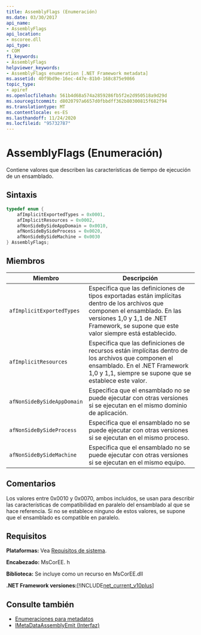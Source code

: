 ```yaml
---
title: AssemblyFlags (Enumeración)
ms.date: 03/30/2017
api_name:
- AssemblyFlags
api_location:
- mscoree.dll
api_type:
- COM
f1_keywords:
- AssemblyFlags
helpviewer_keywords:
- AssemblyFlags enumeration [.NET Framework metadata]
ms.assetid: 40f9bd9e-16ec-447e-81b0-168c875e9866
topic_type:
- apiref
ms.openlocfilehash: 561b4d68a574a2859286fb5f2e2d950518a9d29d
ms.sourcegitcommit: d8020797a6657d0fbbdff362b80300815f682f94
ms.translationtype: MT
ms.contentlocale: es-ES
ms.lasthandoff: 11/24/2020
ms.locfileid: "95732787"
---
```

# <a name="assemblyflags-enumeration"></a>AssemblyFlags (Enumeración)

Contiene valores que describen las características de tiempo de ejecución de un ensamblado.  
  
## <a name="syntax"></a>Sintaxis  
  
```cpp  
typedef enum {  
    afImplicitExportedTypes = 0x0001,  
    afImplicitResources = 0x0002,  
    afNonSideBySideAppDomain = 0x0010,  
    afNonSideBySideProcess = 0x0020,  
    afNonSideBySideMachine = 0x0030  
} AssemblyFlags;  
```  
  
## <a name="members"></a>Miembros  
  
|Miembro|Descripción|  
|------------|-----------------|  
|`afImplicitExportedTypes`|Especifica que las definiciones de tipos exportadas están implícitas dentro de los archivos que componen el ensamblado. En las versiones 1,0 y 1,1 de .NET Framework, se supone que este valor siempre está establecido.|  
|`afImplicitResources`|Especifica que las definiciones de recursos están implícitas dentro de los archivos que componen el ensamblado. En el .NET Framework 1,0 y 1,1, siempre se supone que se establece este valor.|  
|`afNonSideBySideAppDomain`|Especifica que el ensamblado no se puede ejecutar con otras versiones si se ejecutan en el mismo dominio de aplicación.|  
|`afNonSideBySideProcess`|Especifica que el ensamblado no se puede ejecutar con otras versiones si se ejecutan en el mismo proceso.|  
|`afNonSideBySideMachine`|Especifica que el ensamblado no se puede ejecutar con otras versiones si se ejecutan en el mismo equipo.|  
  
## <a name="remarks"></a>Comentarios  

 Los valores entre 0x0010 y 0x0070, ambos incluidos, se usan para describir las características de compatibilidad en paralelo del ensamblado al que se hace referencia. Si no se establece ninguno de estos valores, se supone que el ensamblado es compatible en paralelo.  
  
## <a name="requirements"></a>Requisitos  

 **Plataformas:** Vea [Requisitos de sistema](../../get-started/system-requirements.md).  
  
 **Encabezado:** MsCorEE. h  
  
 **Biblioteca:** Se incluye como un recurso en MsCorEE.dll  
  
 **.NET Framework versiones:**[!INCLUDE[net_current_v10plus](../../../../includes/net-current-v10plus-md.md)]  
  
## <a name="see-also"></a>Consulte también

- [Enumeraciones para metadatos](metadata-enumerations.md)
- [IMetaDataAssemblyEmit (Interfaz)](imetadataassemblyemit-interface.md)
